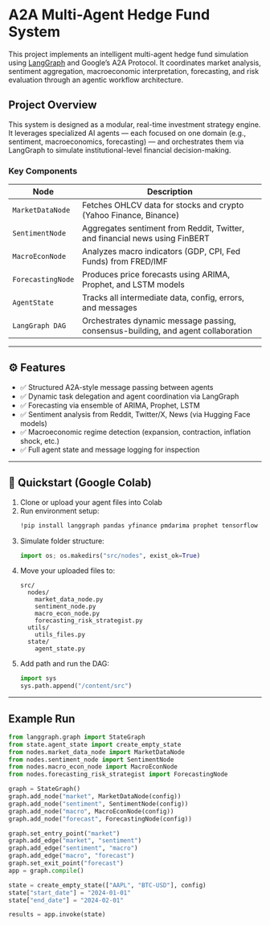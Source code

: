 # A2A Multi-Agent Hedge Fund System

This project implements an intelligent multi-agent hedge fund simulation using [LangGraph](https://github.com/langchain-ai/langgraph) and Google’s A2A Protocol. It coordinates market analysis, sentiment aggregation, macroeconomic interpretation, forecasting, and risk evaluation through an agentic workflow architecture.

## Project Overview

This system is designed as a modular, real-time investment strategy engine. It leverages specialized AI agents — each focused on one domain (e.g., sentiment, macroeconomics, forecasting) — and orchestrates them via LangGraph to simulate institutional-level financial decision-making.

### Key Components

| Node                     | Description |
|--------------------------|-------------|
| `MarketDataNode`         | Fetches OHLCV data for stocks and crypto (Yahoo Finance, Binance) |
| `SentimentNode`          | Aggregates sentiment from Reddit, Twitter, and financial news using FinBERT |
| `MacroEconNode`          | Analyzes macro indicators (GDP, CPI, Fed Funds) from FRED/IMF |
| `ForecastingNode`        | Produces price forecasts using ARIMA, Prophet, and LSTM models |
| `AgentState`             | Tracks all intermediate data, config, errors, and messages |
| `LangGraph DAG`          | Orchestrates dynamic message passing, consensus-building, and agent collaboration |

---

## ⚙️ Features

- ✅ Structured A2A-style message passing between agents
- ✅ Dynamic task delegation and agent coordination via LangGraph
- ✅ Forecasting via ensemble of ARIMA, Prophet, LSTM
- ✅ Sentiment analysis from Reddit, Twitter/X, News (via Hugging Face models)
- ✅ Macroeconomic regime detection (expansion, contraction, inflation shock, etc.)
- ✅ Full agent state and message logging for inspection

---

## 🏁 Quickstart (Google Colab)

1. Clone or upload your agent files into Colab
2. Run environment setup:
    ```bash
    !pip install langgraph pandas yfinance pmdarima prophet tensorflow transformers praw tweepy newsapi-python python-binance
    ```
3. Simulate folder structure:
    ```python
    import os; os.makedirs("src/nodes", exist_ok=True)
    ```
4. Move your uploaded files to:
    ```
    src/
      nodes/
        market_data_node.py
        sentiment_node.py
        macro_econ_node.py
        forecasting_risk_strategist.py
      utils/
        utils_files.py
      state/
        agent_state.py
    ```
5. Add path and run the DAG:
    ```python
    import sys
    sys.path.append("/content/src")
    ```

---

## Example Run

```python
from langgraph.graph import StateGraph
from state.agent_state import create_empty_state
from nodes.market_data_node import MarketDataNode
from nodes.sentiment_node import SentimentNode
from nodes.macro_econ_node import MacroEconNode
from nodes.forecasting_risk_strategist import ForecastingNode

graph = StateGraph()
graph.add_node("market", MarketDataNode(config))
graph.add_node("sentiment", SentimentNode(config))
graph.add_node("macro", MacroEconNode(config))
graph.add_node("forecast", ForecastingNode(config))

graph.set_entry_point("market")
graph.add_edge("market", "sentiment")
graph.add_edge("sentiment", "macro")
graph.add_edge("macro", "forecast")
graph.set_exit_point("forecast")
app = graph.compile()

state = create_empty_state(["AAPL", "BTC-USD"], config)
state["start_date"] = "2024-01-01"
state["end_date"] = "2024-02-01"

results = app.invoke(state)
